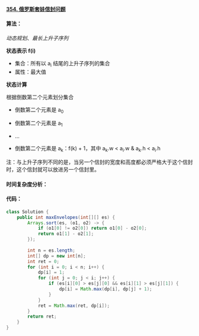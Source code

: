 #### [354. 俄罗斯套娃信封问题](https://leetcode-cn.com/problems/russian-doll-envelopes/)

#### 算法：

*动态规划*、*最长上升子序列*

**状态表示 f(i)**

- 集合：所有以 a<sub>i</sub> 结尾的上升子序列的集合
- 属性：最大值

**状态计算**

根据倒数第二个元素划分集合

- 倒数第二个元素是 a<sub>0</sub>
- 倒数第二个元素是 a<sub>1</sub>

- ...

- 倒数第二个元素是 a<sub>k</sub>：f(k) + 1，其中 a<sub>k</sub>.w < a<sub>i</sub>.w & a<sub>k</sub>.h < a<sub>i</sub>.h

注：与上升子序列不同的是，当另一个信封的宽度和高度都必须严格大于这个信封时，这个信封就可以放进另一个信封里。

#### 时间复杂度分析：



#### 代码：

```java
class Solution {
    public int maxEnvelopes(int[][] es) {
        Arrays.sort(es, (o1, o2) -> {
            if (o1[0] != o2[0]) return o1[0] - o2[0];
            return o1[1] - o2[1];
        });
        
        int n = es.length;
        int[] dp = new int[n];
        int ret = 0;
        for (int i = 0; i < n; i++) {
            dp[i] = 1;
            for (int j = 0; j < i; j++) {
                if (es[i][0] > es[j][0] && es[i][1] > es[j][1]) {
                    dp[i] = Math.max(dp[i], dp[j] + 1);
                }
            }
            ret = Math.max(ret, dp[i]);
        }
        return ret;
    }
}
```

